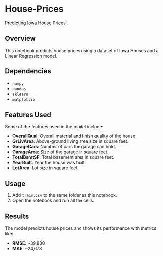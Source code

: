 # House-Prices
Predicting Iowa House Prices

## Overview
This notebook predicts house prices using a dataset of Iowa Houses and a Linear Regression model.

## Dependencies
- `numpy`
- `pandas`
- `sklearn`
- `matplotlib`

## Features Used
Some of the features used in the model include:
- **OverallQual**: Overall material and finish quality of the house.
- **GrLivArea**: Above-ground living area size in square feet.
- **GarageCars**: Number of cars the garage can hold.
- **GarageArea**: Size of the garage in square feet.
- **TotalBsmtSF**: Total basement area in square feet.
- **YearBuilt**: Year the house was built.
- **LotArea**: Lot size in square feet.

## Usage
1. Add `train.csv` to the same folder as this notebook.
2. Open the notebook and run all the cells.

## Results
The model predicts house prices and shows its performance with metrics like:
- **RMSE**: ~39,830
- **MAE**: ~24,678

